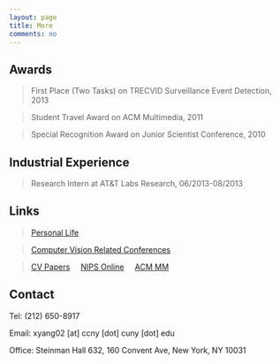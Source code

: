 ```yaml
---
layout: page
title: More
comments: no
---
```


## Awards

> First Place (Two Tasks) on TRECVID Surveillance Event Detection, 2013

> Student Travel Award on ACM Multimedia, 2011

> Special Recognition Award on Junior Scientist Conference, 2010

## Industrial Experience

> Research Intern at AT&T Labs Research, 06/2013-08/2013

## Links

> [Personal Life](http://www.flickr.com/photos/yangxd)

> [Computer Vision Related Conferences](http://conferences.visionbib.com/Iris-Conferences.html)

> [CV Papers](http://www.cvpapers.com) &nbsp;&nbsp;&nbsp; [NIPS Online](http://books.nips.cc) &nbsp;&nbsp;&nbsp; [ACM MM](http://dl.acm.org/event.cfm?id=RE179&CFID=153216990&CFTOKEN=55908370)

## Contact

Tel: (212) 650-8917

Email: xyang02 [at] ccny [dot] cuny [dot] edu

Office: Steinman Hall 632, 160 Convent Ave, New York, NY 10031